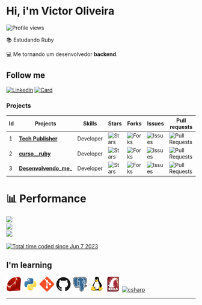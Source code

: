 # Hi, i'm Victor Oliveira



<!--suppress ALL -->
<p alignt="left"> <img src="https://komarev.com/ghpvc/?username=Juliasil&color=yellow" alt="Profile views" /> </p>

:books: Estudando Ruby

:computer: Me tornando um desenvolvedor **backend**.

## Follow me

<div>

[![Linkedin](https://img.shields.io/badge/Victor_Oliveira-%230077B5.svg?&logo=Linkedin&logoColor=white)](https://www.linkedin.com/in/victor-oliveira-785116195/)
[![Card](https://img.shields.io/badge/Repositório-%230077B5.svg?&logo=github&logoColor=black&color=B8B8B8)](https://github.com/victoroliveira59?tab=repositories)

<h3>Projects</h3>
<table>
    <thead>
        <tr align="center">
            <th>Id</th>
            <th>Projects</th>
            <th>Skills</th>
            <th>Stars</th>
            <th>Forks</th>
            <th>Issues</th>
            <th>Pull requests</th>
        </tr>
    </thead>
    <tbody>
        <tr>
        <td>1</td>
                <td><a href="https://github.com/victoroliveira59/tech_publisher"><b>Tech Publisher</b></a></td>
		<td>Developer</td>
            	<td><img alt="Stars" src="https://img.shields.io/github/stars/victoroliveira59/tech_publisher" /></td>
            	<td><img alt="Forks" src="https://img.shields.io/github/forks/victoroliveira59/tech_publisher" /></td>
            	<td><img alt="Issues" src="https://img.shields.io/github/issues/victoroliveira59/tech_publisher" /></td>
            	<td><img alt="Pull Requests" src="https://img.shields.io/github/issues-pr/victoroliveira59/tech_publisher" /></td>
        </tr>
	    <tr>
		<td>2</td>
            	<td><a href="https://github.com/victoroliveira59/curso__ruby"><b>curso__ruby</b></a></td>
		<td>Developer</td>
            	<td><img alt="Stars" src="https://img.shields.io/github/stars/victoroliveira59/curso__ruby" /></td>
            	<td><img alt="Forks" src="https://img.shields.io/github/forks/victoroliveira59/curso__ruby" /></td>
            	<td><img alt="Issues" src="https://img.shields.io/github/issues/victoroliveira59/curso__ruby" /></td>
            	<td><img alt="Pull Requests" src="https://img.shields.io/github/issues-pr/victoroliveira59/curso__ruby" /></td>
        </tr>
        <tr>
		<td>3</td>
            	<td><a href="https://github.com/victoroliveira59/Desenvolvendo_me_"><b>Desenvolvendo_me_</b></a></td>
		<td>Developer</td>
            	<td><img alt="Stars" src="https://img.shields.io/github/stars/victoroliveira59/Desenvolvendo_me_" /></td>
            	<td><img alt="Forks" src="https://img.shields.io/github/forks/victoroliveira59/Desenvolvendo_me_" /></td>
            	<td><img alt="Issues" src="https://img.shields.io/github/issues/victoroliveira59/Desenvolvendo_me_" /></td>
            	<td><img alt="Pull Requests" src="https://img.shields.io/github/issues-pr/victoroliveira59/Desenvolvendo_me_" /></td> 
        </tr>
    </tbody>
</table>

# 📊 Performance
![](https://github-readme-stats.vercel.app/api?username=victoroliveira59&theme=blue-green&hide_border=true&include_all_commits=true&count_private=true)<br/>
![](https://github-readme-streak-stats.herokuapp.com/?user=victoroliveira59&theme=blue-green&hide_border=true)<br/>
![](https://github-readme-stats.vercel.app/api/top-langs/?username=victoroliveira59&theme=blue-green&hide_border=true&include_all_commits=true&count_private=true&layout=compact)

<a href="https://wakatime.com/@7c9ca4f0-00a0-4a46-a2d3-9cdaf1def02e"><img src="https://wakatime.com/badge/user/7c9ca4f0-00a0-4a46-a2d3-9cdaf1def02e.svg" alt="Total time coded since Jun 7 2023" /></a>

## I'm learning

<a href="https://stackshare.io/ruby" target="_blank"><img src="https://github.com/devicons/devicon/raw/master/icons/ruby/ruby-original.svg" alt="ruby" width="40" height="40" /></a>
<a href="https://stackshare.io/python" target="_blank"><img src="https://github.com/devicons/devicon/raw/master/icons/python/python-original.svg" alt="python" width="40" height="40" /></a>
<a href="https://stackshare.io/git" target="_blank"><img src="https://github.com/devicons/devicon/raw/master/icons/git/git-original.svg" alt="git" width="40" height="40" /></a>
<a href="https://stackshare.io/github" target="_blank"><img src="https://github.com/devicons/devicon/raw/master/icons/github/github-original.svg" alt="github" width="40" height="40" /></a>
<a href="https://stackshare.io/postgresql" target="_blank"><img src="https://github.com/devicons/devicon/raw/master/icons/postgresql/postgresql-original.svg" alt="postgresql" width="40" height="40" /></a>
<a href="https://stackshare.io/linux" target="_blank"><img src="https://github.com/devicons/devicon/raw/master/icons/linux/linux-original.svg" alt="linux" width="40" height="40" /></a>
<a href="https://stackshare.io/rails" target="_blank"><img src="https://github.com/devicons/devicon/raw/master/icons/rails/rails-original-wordmark.svg" alt="rails" width="40" height="40" /></a>
<a href="https://stackshare.io/csharp" target="_blank"><img src="[https://github.com/devicons/devicon/raw/master/icons/rails/rails-original-wordmark.svg](http://csharp.net/)" alt="csharp" width="40" height="40" /></a>

<hr>
</div>
